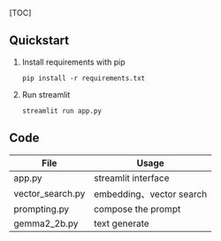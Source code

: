 [TOC]

## Quickstart

1. Install requirements with pip

   ```
   pip install -r requirements.txt
   ```

2. Run streamlit

   ```
   streamlit run app.py
   ```

## Code

| File             | Usage                    |
| ---------------- | ------------------------ |
| app.py           | streamlit interface      |
| vector_search.py | embedding、vector search |
| prompting.py     | compose the prompt       |
| gemma2_2b.py     | text generate            |


